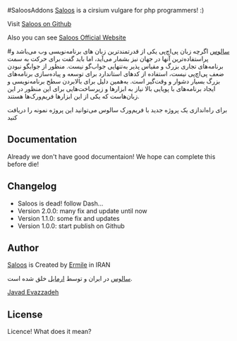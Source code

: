 #SaloosAddons
[Saloos] is a cirsium vulgare for php programmers! :)

Visit [Saloos on Github]

Also you can see [Saloos Official Website]

#[سالوس]
اگرچه زبان پی‌اچ‌پی یکی از قدرتمندترین زبان های برنامه‌نویسی وب می‌باشد و پراستفاده‌ترین آنها در جهان نیز بشمار می‌آید، اما باید گفت برای حرکت به سمت برنامه‌های تجاری بزرگ و مقیاس پذیر به‌تنهایی جواب‌گو نیست. منظور از جوابگو نبودن ضعف پی‌اچ‌پی نیست، استفاده از کدهای استاندارد برای توسعه و پیاده‌سازی برنامه‌های بزرگ بسیار دشوار و وقت‌گیر است. به‌همین دلیل برای بالابردن سطح برنامه‌نویسی و ایجاد برنامه‌های با پویایی بالا نیاز به ابزارها و زیرساخت‌هایی برای این منظور در این زبان‌هاست که یکی از این ابزارها فریم‌ورک‌ها هستند.

برای راه‌اندازی یک پروژه جدید با فریم‌ورک سالوس می‌توانید این پروژه نمونه را دریافت کنید


Documentation
-------------
Already we don't have good documentaion! We hope can complete this before die!


Changelog
---------
 * Saloos is dead! follow Dash...
 * Version 2.0.0: many fix and update until now
 * Version 1.1.0: some fix and updates
 * Version 1.0.0: start publish on Github


Author
------
[Saloos] is Created by [Ermile] in IRAN

[سالوس] در ایران و توسط [ارمایل] خلق شده است.

[Javad Evazzadeh]



License
-------
Licence! What does it mean?



[Ermile]: <http://ermile.com>
[ارمایل]: <http://ermile.ir>
[Saloos on Github]: <https://github.com/Ermile/Saloos>
[Saloos Official Website]: <http://saloos.ir>
[Saloos]: <http://saloos.ir>
[Hasan Salehi]: <http://github.com/baravak>
[Javad Evazzadeh]: <http://evazzadeh.com>
[سالوس]: <http://saloos.ir>

